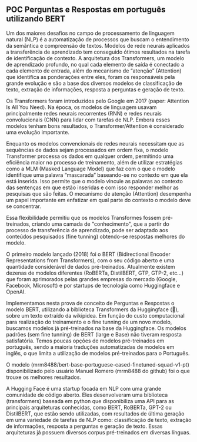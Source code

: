 ## POC Perguntas e Respostas em português utilizando BERT

Um dos maiores desafios no campo de processamento de linguagem natural (NLP) é a automatização de processos que buscam o entendimento da semântica e compreensão de textos. Modelos de rede neurais aplicados a transferência de aprendizado tem conseguido ótimos resultados na tarefa de identificação de contexto. A arquitetura dos Transformers, um modelo de aprendizado profundo, no qual cada elemento de saída é conectado a cada elemento de entrada, além do mecanismo de “atenção” (Attention) que identifica as ponderações entre eles, foram os responsáveis pela grande evolução e são a base dos diversos modelos de classificação de texto, extração de informações, resposta a perguntas e geração de texto.

Os Transformers foram introduzidos pelo Google em 2017 (paper: Attention Is All You Need). Na época, os modelos de linguagem usavam principalmente redes neurais recorrentes (RNN) e redes neurais convolucionais (CNN) para lidar com tarefas de NLP. Embora esses modelos tenham bons resultados, o Transformer/Attention é considerado uma evolução importante.

Enquanto os modelos convencionais de redes neurais necessitam que as sequências de dados sejam processados em ordem fixa, o modelo Transformer processa os dados em qualquer ordem, permitindo uma eficiência maior no processo de treinamento, além de utilizar estratégias como a MLM (Masked Language Model) que faz com o que o modelo identifique uma palavra “mascarada” baseando-se no contexto em que ela está inserida. Isso permite que o modelo vincule as palavras ao contexto das sentenças em que estão inseridas e com isso responder melhor as pesquisas que são feitas. O mecanismo de atenção (Attention) desempenha um papel importante em enfatizar em qual parte do contexto o modelo deve se concentrar.

Essa flexibilidade permitiu que os modelos Transformes fossem pré-treinados, criando uma camada de "conhecimento", que a partir do processo de transferência de aprendizado, pode ser adaptado aos conteúdos pesquisados (fine tunning) obtendo-se respostas melhores do modelo.

O primeiro modelo lançado (2018) foi o BERT (Bidirectional Encoder Representations from Transformers), com o seu código aberto e uma quantidade considerável de dados pré-treinados. Atualmente existem dezenas de modelos diferentes (RoBERTa, DistilBERT, GTP, GTP-2, etc...) que foram aprimorados pelas grandes empresas do mercado (Google, Facebook, Microsoft) e por startups de tecnologia como Huggingface e OpenAI.

Implementamos nesta prova de conceito de Perguntas e Respostas o modelo BERT, utilizando a biblioteca Transformers da Huggingface (🤗), sobre um texto extraído da wikipidea. Em função do custo computacional para realização do treinamento e o fine tunning de um novo modelo, buscamos modelos já pré-treinados na base da Huggingface. Os modelos padrões (sem fine tunning) de BERT (large e Base) não tiveram resposta satisfatória. Temos poucas opções de modelos pré-treinados em português, sendo a maioria traduções automatizadas de modelos em inglês, o que limita a utilização de modelos pré-treinados para o Português.

O modelo (mrm8488/bert-base-portuguese-cased-finetuned-squad-v1-pt) disponibilizado pelo usuário Manuel Romero (mrm8488 do github) foi o que trouxe os melhores resultados.

A Hugging Face é uma startup focada em NLP com uma grande comunidade de código aberto. Eles desenvolveram uma biblioteca (transformers) baseada em python que disponibiliza uma API para as principais arquiteturas conhecidas, como BERT, RoBERTa, GPT-2 ou DistilBERT, que estão sendo utilizadas, com resultados de última geração em uma variedade de tarefas de NLP como: classificação de texto, extração de informações, resposta a perguntas e geração de texto. Essas arquiteturas já possuem diversos corpus pré-treinados em diversas línguas.

